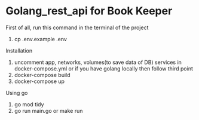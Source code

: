 # Golang_rest_api for Book Keeper

First of all, run this command in the terminal of the project
 1) cp .env.example .env

Installation 
 1) uncomment app, networks, volumes(to save data of DB) services in docker-compose.yml or if you have golang locally then follow third point
 2) docker-compose build
 3) docker-compose up

Using go
 1) go mod tidy
 2) go run main.go or make run

